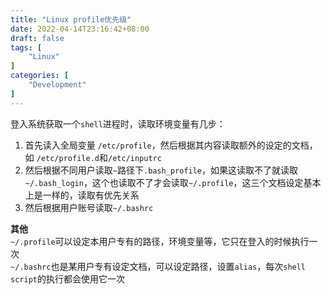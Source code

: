 ```yaml
---
title: "Linux profile优先级"
date: 2022-04-14T23:16:42+08:00
draft: false
tags: [
    "Linux"
]
categories: [
    "Development"
]
---
```


登入系统获取一个`shell`进程时，读取环境变量有几步：

1. 首先读入全局变量 `/etc/profile`，然后根据其内容读取额外的设定的文档，如 `/etc/profile.d`和`/etc/inputrc`
2. 然后根据不同用户读取`~`路径下`.bash_profile`，如果这读取不了就读取`~/.bash_login`，这个也读取不了才会读取`~/.profile`，这三个文档设定基本上是一样的，读取有优先关系
3. 然后根据用户账号读取`~/.bashrc`

**其他**\
`~/.profile`可以设定本用户专有的路径，环境变量等，它只在登入的时候执行一次\
`~/.bashrc`也是某用户专有设定文档，可以设定路径，设置`alias`，每次`shell script`的执行都会使用它一次
